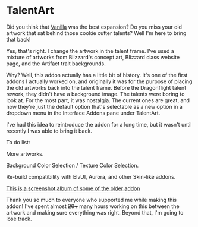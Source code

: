 # TalentArt
Did you think that [Vanilla](https://www.wowhead.com/classic/talent-calc) was the best expansion? Do you miss your old artwork that sat behind those cookie cutter talents? Well I'm here to bring that back!

Yes, that's right. I change the artwork in the talent frame. I've used a mixture of artworks from Blizzard's concept art, Blizzard class website page, and the Artifact trait backgrounds.

Why? Well, this addon actually has a little bit of history. It's one of the first addons I actually worked on, and originally it was for the purpose of placing the old artworks back into the talent frame. Before the Dragonflight talent rework, they didn't have a background image. The talents were boring to look at. For the most part, it was nostalgia. The current ones are great, and now they're just the default option that's selectable as a new option in a dropdown menu in the Interface Addons pane under TalentArt.

I've had this idea to reintroduce the addon for a long time, but it wasn't until recently I was able to bring it back.

To do list:

More artworks.

Background Color Selection / Texture Color Selection.

Re-build compatibility with ElvUI, Aurora, and other Skin-like addons.

[This is a screenshot album of some of the older addon](http://imgur.com/a/0KAUJ)

Thank you so much to everyone who supported me while making this addon! I've spent almost ~~20+~~ many hours working on this between the artwork and making sure everything was right. Beyond that, I'm going to lose track.
